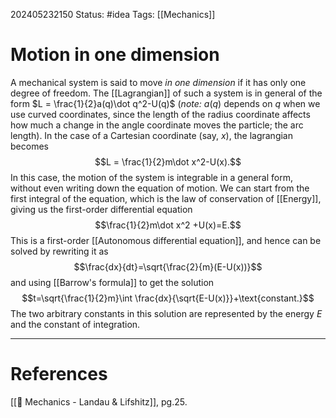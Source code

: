 202405232150
Status: #idea
Tags: [[Mechanics]]

# Motion in one dimension

A mechanical system is said to move *in one dimension* if it has only one degree of freedom. The [[Lagrangian]] of such a system is in general of the form $L = \frac{1}{2}a(q)\dot q^2-U(q)$ (*note:* $a(q)$ depends on $q$ when we use curved coordinates, since the length of the radius coordinate affects how much a change in the angle coordinate moves the particle; the arc length). In the case of a Cartesian coordinate (say, $x$), the lagrangian becomes
$$L = \frac{1}{2}m\dot x^2-U(x).$$
In this case, the motion of the system is integrable in a general form, without even writing down the equation of motion. We can start from the first integral of the equation, which is the law of conservation of [[Energy]], giving us the first-order differential equation
$$\frac{1}{2}m\dot x^2 +U(x)=E.$$
This is a first-order [[Autonomous differential equation]], and hence can be solved by rewriting it as
$$\frac{dx}{dt}=\sqrt{\frac{2}{m}(E-U(x))}$$
and using [[Barrow's formula]] to get the solution
$$t=\sqrt{\frac{1}{2}m}\int \frac{dx}{\sqrt{E-U(x)}}+\text{constant.}$$
The two arbitrary constants in this solution are represented by the energy $E$ and the constant of integration.

___
# References
[[📕 Mechanics - Landau & Lifshitz]], pg.25.